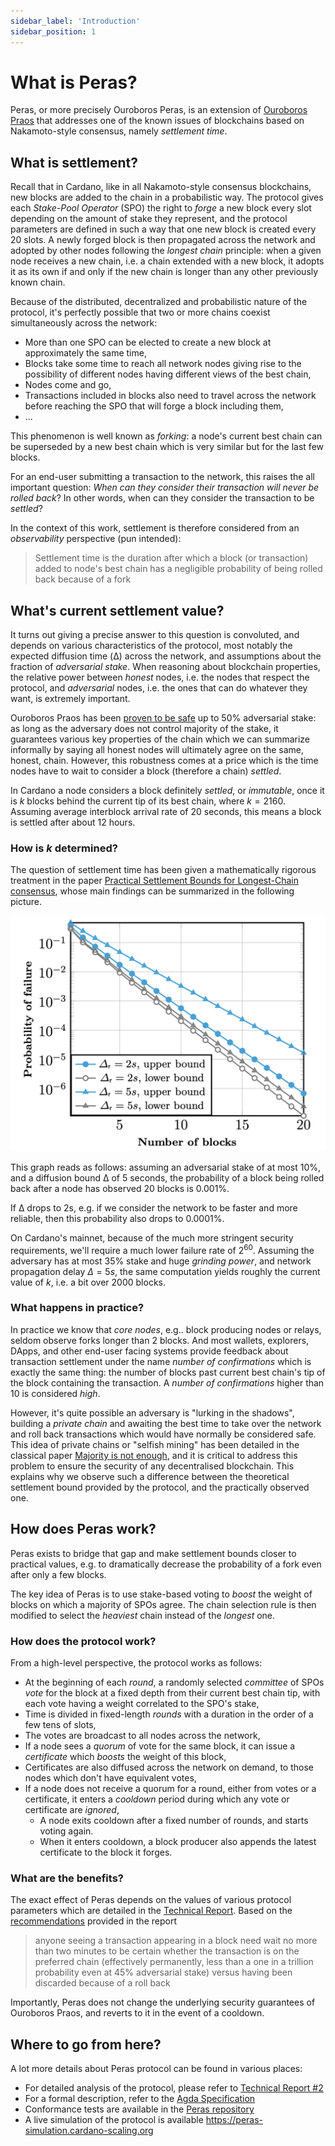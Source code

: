 ```yaml
---
sidebar_label: 'Introduction'
sidebar_position: 1
---
```


# What is Peras?

Peras, or more precisely Ouroboros Peras, is an extension of [Ouroboros Praos](https://iohk.io/en/research/library/papers/ouroboros-praos-an-adaptively-secure-semi-synchronous-proof-of-stake-protocol/) that addresses one of the known issues of blockchains based on Nakamoto-style consensus, namely _settlement time_.

## What is settlement?

Recall that in Cardano, like in all Nakamoto-style consensus blockchains, new blocks are added to the chain in a probabilistic way. The protocol gives each _Stake-Pool Operator_ (SPO) the right to _forge_ a new block every slot depending on the amount of stake they represent, and the protocol parameters are defined in such a way that one new block is created every 20 slots. A newly forged block is then propagated across the network and adopted by other nodes following the _longest chain_ principle: when a given node receives a new chain, i.e. a chain extended with a new block, it adopts it as its own if and only if the new chain is longer than any other previously known chain.

Because of the distributed, decentralized and probabilistic nature of the protocol, it's perfectly possible that two or more chains coexist simultaneously across the network:

* More than one SPO can be elected to create a new block at approximately the same time,
* Blocks take some time to reach all network nodes giving rise to the possibility of different nodes having different views of the best chain,
* Nodes come and go,
* Transactions included in blocks also need to travel across the network before reaching the SPO that will forge a block including them,
* ...

This phenomenon is well known as _forking_: a node's current best chain can be superseded by a new best chain which is very similar but for the last few blocks.

For an end-user submitting a transaction to the network, this raises the all important question: _When can they consider their transaction will never be rolled back_? In other words, when can they consider the transaction to be _settled_?

In the context of this work, settlement is therefore considered from an _observability_ perspective (pun intended):

> Settlement time is the duration after which a block (or transaction) added to node's best chain has a negligible probability of being rolled back because of a fork

## What's current settlement value?

It turns out giving a precise answer to this question is convoluted, and depends on various characteristics of the protocol, most notably the expected diffusion time (Δ) across the network, and assumptions about the fraction of _adversarial stake_. When reasoning about blockchain properties, the relative power between _honest_ nodes, i.e. the nodes that respect the protocol, and _adversarial_ nodes, i.e. the ones that can do whatever they want, is extremely important.

Ouroboros Praos has been [proven to be safe](https://iohk.io/en/research/library/papers/ouroboros-praos-an-adaptively-secure-semi-synchronous-proof-of-stake-protocol/) up to 50% adversarial stake: as long as the adversary does not control majority of the stake, it guarantees various key properties of the chain which we can summarize informally by saying all honest nodes will ultimately agree on the same, honest, chain. However, this robustness comes at a price which is the time nodes have to wait to consider a block (therefore a chain) _settled_.

In Cardano a node considers a block definitely _settled_, or _immutable_, once it is $k$ blocks behind the current tip of its best chain, where $k=2160$. Assuming average interblock arrival rate of 20 seconds, this means a block is settled after about 12 hours.

### How is $k$ determined?

The question of settlement time has been given a mathematically rigorous treatment in the paper [Practical Settlement Bounds for Longest-Chain consensus](https://iohk.io/en/research/library/papers/practical-settlement-bounds-for-longest-chain-consensus/), whose main findings can be summarized in the following picture.

![Fork probability for 10% adversarial stake](/img/settlement-failure-probability.png#scale50)

This graph reads as follows: assuming an adversarial stake of at most 10%, and a diffusion bound Δ of 5 seconds, the probability of a block being rolled back after a node has observed 20 blocks is 0.001%.

If Δ drops to 2s, e.g. if we consider the network to be faster and more reliable, then this probability also drops to 0.0001%.

On Cardano's mainnet, because of the much more stringent security requirements, we'll require a much lower failure rate of $2^60$. Assuming the adversary has at most 35% stake and huge _grinding power_, and network propagation delay $Δ=5s$, the same computation yields roughly the current value of $k$, i.e. a bit over 2000 blocks.

### What happens in practice?

In practice we know that _core nodes_, e.g.. block producing nodes or relays, seldom observe forks longer than 2 blocks. And most wallets, explorers, DApps, and other end-user facing systems provide feedback about transaction settlement under the name _number of confirmations_ which is exactly the same thing: the number of blocks past current best chain's tip of the block containing the transaction. A _number of confirmations_ higher than 10 is considered _high_.

However, it's quite possible an adversary is "lurking in the shadows", building a _private chain_ and awaiting the best time to take over the network and roll back transactions which would have normally be considered safe. This idea of private chains or "selfish mining" has been detailed in the classical paper [Majority is not enough](https://arxiv.org/abs/1311.0243), and it is critical to address this problem to ensure the security of any decentralised blockchain. This explains why we observe such a difference between the theoretical settlement bound provided by the protocol, and the practically observed one.

## How does Peras work?

Peras exists to bridge that gap and make settlement bounds closer to practical values, e.g. to dramatically decrease the probability of a fork even after only a few blocks.

The key idea of Peras is to use stake-based voting to _boost_ the weight of blocks on which a majority  of SPOs agree. The chain selection rule is then modified to select the _heaviest_ chain instead of the _longest_ one.

### How does the protocol work?

From a high-level perspective, the protocol works as follows:

* At the beginning of each _round_, a randomly selected _committee_ of SPOs _vote_ for the block at a fixed depth from their current best chain tip, with each vote having a weight correlated to the SPO's stake,
* Time is divided in fixed-length _rounds_ with a duration in the order of a few tens of slots,
* The votes are broadcast to all nodes across the network,
* If a node sees a _quorum_ of vote for the same block, it can issue a _certificate_ which _boosts_ the weight of this block,
* Certificates are also diffused across the network on demand, to those nodes which don't have equivalent votes,
* If a node does not receive a quorum for a round, either from votes or a certificate, it enters a _cooldown_ period during which any vote or certificate are _ignored_,
  * A node exits cooldown after a fixed number of rounds, and starts voting again.
  * When it enters cooldown, a block producer also appends the latest certificate to the block it forges.

### What are the benefits?

The exact effect of Peras depends on the values of various protocol parameters which are detailed in the [Technical Report](/docs/reports/tech-report-2). Based on the [recommendations](/docs/reports/tech-report-2#recommendations-for-peras-parameters) provided in the report

> anyone seeing a transaction appearing in a block need wait no more
> than two minutes to be certain whether the transaction is on the
> preferred chain (effectively permanently, less than a one in a
> trillion probability even at 45% adversarial stake) versus having
> been discarded because of a roll back

Importantly, Peras does not change the underlying security guarantees of Ouroboros Praos, and reverts to it in the event of a cooldown.

## Where to go from here?

A lot more details about Peras protocol can be found in various places:

* For detailed analysis of the protocol, please refer to [Technical Report #2](/docs/reports/tech-report-2)
* For a formal description, refer to the [Agda Specification](pathname:///agda_html/Peras.SmallStep.html)
* Conformance tests are available in the [Peras repository](https://github.com/input-output-hk/peras-design)
* A live simulation of the protocol is available https://peras-simulation.cardano-scaling.org


<!--  Localwords:  Peras Ouroboros Praos Nakamoto SPO observability
 -->
